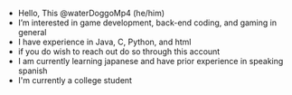 - Hello, This @waterDoggoMp4 (he/him)
- I’m interested in game development, back-end coding, and gaming in general
- I have experience in Java, C, Python, and html
- if you do wish to reach out do so through this account
- I am currently learning japanese and have prior experience in speaking spanish
- I'm currently a college student

<!---
waterDoggoMp4/waterDoggoMp4 is a ✨ special ✨ repository because its `README.md` (this file) appears on your GitHub profile.
You can click the Preview link to take a look at your changes.
--->
